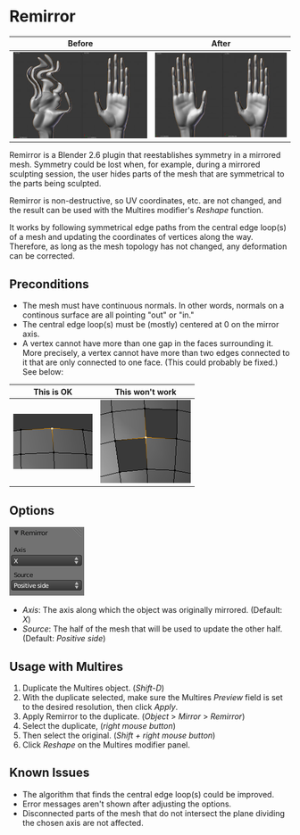 # Remirror

Before                       | After
---------------------------- | --------------------------
![Before](images/before.jpg) | ![After](images/after.jpg)

Remirror is a Blender 2.6 plugin that reestablishes symmetry in a mirrored mesh. Symmetry could be lost when, for example, during a mirrored sculpting session, the user hides parts of the mesh that are symmetrical to the parts being sculpted.

Remirror is non-destructive, so UV coordinates, etc. are not changed, and the result can be used with the Multires modifier's _Reshape_ function.

It works by following symmetrical edge paths from the central edge loop(s) of a mesh and updating the coordinates of vertices along the way. Therefore, as long as the mesh topology has not changed, any deformation can be corrected.

## Preconditions

* The mesh must have continuous normals. In other words, normals on a continous surface are all pointing "out" or "in."
* The central edge loop(s) must be (mostly) centered at 0 on the mirror axis.
* A vertex cannot have more than one gap in the faces surrounding it. More precisely, a vertex cannot have more than two edges connected to it that are only connected to one face. (This could probably be fixed.) See below:

This is OK                     | This won't work
------------------------------ | -----------------------------------
![This is OK](images/gap1.png) | ![This won't work](images/gap2.png)

## Options

![Options](images/options.png)

* _Axis_: The axis along which the object was originally mirrored. (Default: _X_)
* _Source_: The half of the mesh that will be used to update the other half. (Default: _Positive side_)

## Usage with Multires

1. Duplicate the Multires object. (_Shift-D_)
2. With the duplicate selected, make sure the Multires _Preview_ field is set to the desired resolution, then click _Apply_.
3. Apply Remirror to the duplicate. (_Object_ > _Mirror_ > _Remirror_)
4. Select the duplicate, (_right mouse button_)
5. Then select the original. (_Shift + right mouse button_)
6. Click _Reshape_ on the Multires modifier panel.

## Known Issues

* The algorithm that finds the central edge loop(s) could be improved.
* Error messages aren't shown after adjusting the options.
* Disconnected parts of the mesh that do not intersect the plane dividing the chosen axis are not affected.
